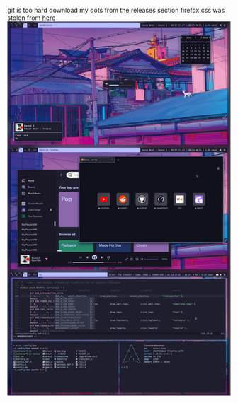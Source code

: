 git is too hard download my dots from the releases section
firefox css was stolen from [here](https://github.com/beyond9thousand/dotfiles/blob/bspwm/.mozilla/firefox/n9ibrqkd.default-release/chrome/userChrome.css)
![screenshot](https://raw.githubusercontent.com/lubunuku/dots/main/montage.png)
